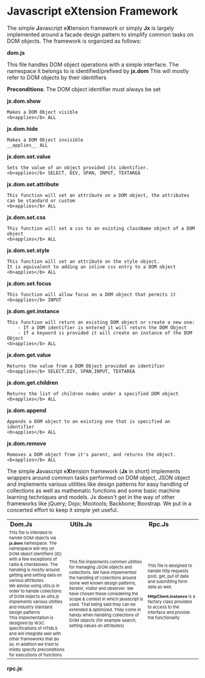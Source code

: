 Javascript eXtension Framework
==
The simple **J**avascript e**X**tension framework or simply **Jx** is largely implemented around a facade design pattern to simplify common tasks on DOM objects.
The framework is organized as follows:

**dom.js**

This file handles DOM object operations with a simple interface. The namespace it belongs to is identified/prefixed by **jx.dom**
This will mostly refer to DOM objects by their identifiers 

**Preconditions**: The DOM object identifier must always be set 

**jx.dom.show**

	Makes a DOM Object visible
	<b>applies</b> ALL

**jx.dom.hide**

	Makes a DOM Object invisible
	__applies__ ALL
	
**jx.dom.set.value**

	Sets the value of an object provided its identifier.
	<b>applies</b> SELECT, DIV, SPAN, INPUT, TEXTAREA

**jx.dom.set.attribute**

	This function will set an attribute on a DOM object, the attributes can be standard or custom
	<b>applies</b> ALL
	
**jx.dom.set.css**

	This function will set a css to an existing className object of a DOM object
	<b>applies</b> ALL
**jx.dom.set.style**
	
	This function will set an attribute on the style object. 
	It is equivalent to adding an inline css entry to a DOM object
	<b>applies</b> ALL
	
**jx.dom.set.focus**
		
	This function will allow focus on a DOM object that permits it
	<b>applies</b> INPUT
		
**jx.dom.get.instance**
		
	This function will return an existing DOM object or create a new one:
		- If a DOM identifier is entered it will return the DOM Object
		- If a keyword is provided it will create an instance of the DOM Object
	<b>applies</b> ALL
	
**jx.dom.get.value**

	Returns the value from a DOM Object provided an identifier
	<b>applies</b> SELECT,DIV, SPAN,INPUT, TEXTAREA
	
**jx.dom.get.children**
	
	Returns the list of children nodes under a specified DOM object
	<b>applies</b> ALL
	
**jx.dom.append**
	
	Appends a DOM object to an existing one that is specified an identifier
	<b>applies</b> ALL
	
**jx.dom.remove**

	Removes a DOM object from it's parent, and returns the object.
	<b>applies</b> ALL
	
The simple **J**avascript e**X**tension framework (**Jx** in short) implements wrappers around common tasks performed on DOM object, JSON object and implements various utilities like design patterns for easy handling of collections as well as mathematic functions and some basic machine learning techniques and models. Jx doesn't get in the way of other frameworks like jQuery; Dojo; Mootools; Backbone; Boostrap. We put in a concerted effort to keep it simple yet useful.  

<Table>
<tr style="font-weight:bold; text-transform:capitalize" valign="center"><td>
dom.js
</td>
<td>utils.js</td>
<td>rpc.js</td>

</tr>
<tr style="font-size:11px">
<td>
This file is intended to handle DOM objects via <b>jx.dom</b> namespace. The namespace will rely on DOM object identifiers (ID) with a few exceptions of radio & checkboxes. The handling is mostly around getting and setting data on various attributes. 
<br>
We advise using utils.js in order to handle collections of DOM objects as utils.js implements various utilities and industry standard design patterns 
<br> 
This implementation is designed by W3C specifications of HTML5 and will integrate well with other frameworks that do so.
In addition we tried to mildly specify preconditions for executions of functions
</td>

<td>
 This file implements common utilities for managing JSON objects and collections. We have implemented the handling of collections around some well known design patterns, iterator, visitor and observer. We have chosen these considering the scope & context in which javascript is used. That being said they can be extended & optimized. They come in handy when handling collections of DOM objects (for example search, setting values on attributes)
</td>
<td>
This file is designed to handle http requests post, get, put of data and submitting form data as well. 

<b>HttpClient.instance</b> is a factory class provided to access to the interface and provide the functionality

</td>
</tr>
</table>
<b>rpc.js</b>: 

